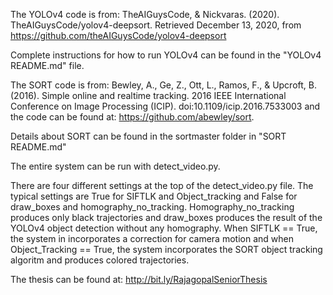 The YOLOv4 code is from:
TheAIGuysCode, & Nickvaras. (2020). TheAIGuysCode/yolov4-deepsort. Retrieved December 13, 2020, from https://github.com/theAIGuysCode/yolov4-deepsort

Complete instructions for how to run YOLOv4 can be found in the "YOLOv4 README.md" file. 

The SORT code is from:
Bewley, A., Ge, Z., Ott, L., Ramos, F., & Upcroft, B. (2016). Simple online and realtime tracking. 2016 IEEE International Conference on Image Processing (ICIP). doi:10.1109/icip.2016.7533003 and the code can be found at:
https://github.com/abewley/sort.

Details about SORT can be found in the sortmaster folder in "SORT README.md"

The entire system can be run with detect_video.py.

There are four different settings at the top of the detect_video.py file. The typical settings are True for SIFTLK and Object_tracking and False for draw_boxes and homography_no_tracking. Homography_no_tracking produces only black trajectories and draw_boxes produces the result of the YOLOv4 object detection without any homography. When SIFTLK == True, the system in incorporates a correction for camera motion and when Object_Tracking == True, the system incorporates the SORT object tracking algoritm and produces colored trajectories.

The thesis can be found at: 
http://bit.ly/RajagopalSeniorThesis
